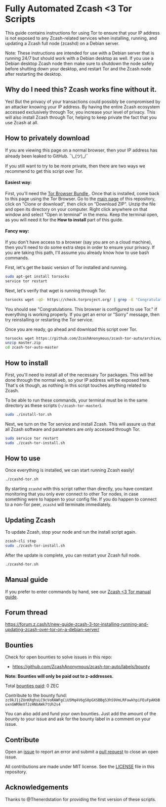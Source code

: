 # Fully Automated Zcash <3 Tor Scripts

This guide contains instructions for using Tor to ensure that your IP address is not exposed to any Zcash-related services when installing, running, and updating a Zcash full node (zcashd) on a Debian server.

Note: These instructions are intended for use with a Debian server that is running 24/7 but should work with a Debian desktop as well. If you use a Debian desktop Zcash node then make sure to shutdown the node safely before shutting down your desktop, and restart Tor and the Zcash node after restarting the desktop.

## Why do I need this? Zcash works fine without it.

Yes! But the privacy of your transactions could possibly be compromised by an attacker knowing your IP address. By having the entire Zcash ecosystem accessed exclusively through Tor, you increase your level of privacy. This will also install Zcash through Tor, helping to keep private the fact that you use Zcash at all.

## How to privately download

If you are viewing this page on a normal browser, then your IP address has already been leaked to GitHub. ¯\\\_(ツ)_/¯

If you still want to try to be more private, then there are two ways we recommend to get this script over Tor.

#### Easiest way:

First, you'll need the [Tor Browser Bundle ](https://www.torproject.org/projects/torbrowser.html). Once that is installed, come back to this page using the Tor Browser. Go to the [main page](https://github.com/ZcashAnonymous/zcash-tor-auto) of this repository, click on "Clone or download", then click on "Download ZIP". Unzip the file and open its directory on your computer. Right click anywhere on that window and select "Open in terminal" in the menu. Keep the terminal open, as you will need it for the **How to install** part of this guide.

#### Fancy way:

If you don't have access to a browser (say you are on a cloud machine), then you'll need to do some extra steps in order to ensure your privacy. If you are taking this path, I'll assume you already know how to use bash commands.

First, let's get the basic version of Tor installed and running.

```bash
sudo apt-get install torsocks
service tor restart
```

Next, let's verify that wget is running through Tor. 

```bash
torsocks wget -qO- https://check.torproject.org/ | grep -E "Congratulations|Sorry"
```

You should see "Congratulations. This browser is configured to use Tor." if everything is working properly. If you get an error or "Sorry" message, then try reinstalling or restarting the Tor service.

Once you are ready, go ahead and download this script over Tor. 

```bash
torsocks wget https://github.com/ZcashAnonymous/zcash-tor-auto/archive/master.zip
unzip master.zip
cd zcash-tor-auto-master
```

## How to install

First, you'll need to install all of the necessary Tor packages. This will be done through the normal web, so your IP address will be exposed here. That's ok though, as nothing in this script touches anything related to Zcash. 

To be able to run these commands, your terminal must be in the same directory as these scripts (`~/zcash-tor-master`).

```bash
sudo ./install-tor.sh
```

Next, we turn on the Tor service and install Zcash. This will assure us that all Zcash software and parameters are only accessed through Tor. 
 
 ```bash
 sudo service tor restart
 sudo ./zcash-tor-install.sh
 ```
 
## How to use

Once everything is installed, we can start running Zcash easily!
 
 ```bash
 ./zcashd-tor.sh
 ```
 
By starting `zcashd` with this script rather than directly, you have constant monitoring that you only ever connect to other Tor nodes, in case something were to happen to your config file. If you do happen to connect to a non-Tor peer, `zcashd` will terminate immediately.

## Updating Zcash

To update Zcash, stop your node and run the install script again.

 ```bash
 zcash-cli stop
 sudo ./zcash-tor-install.sh
 ```
 
 After the update is complete, you can restart your Zcash full node.
 
  ```bash
 ./zcashd-tor.sh
 ```

## Manual guide

If you prefer to enter commands by hand, see our [Zcash <3 Tor manual guide](https://github.com/ZcashAnonymous/zcash-tor).

## Forum thread

https://forum.z.cash/t/new-guide-zcash-3-tor-installing-running-and-updating-zcash-over-tor-on-a-debian-server/

## Bounties

Check for open bounties to solve issues in this repo:

- https://github.com/ZcashAnonymous/zcash-tor-auto/labels/bounty

**Note: Bounties will only be paid out to z-addresses.**

Total [bounties paid](https://github.com/ZcashAnonymous/zcash-tor-auto/issues?q=is%3Aissue+is%3Aclosed+label%3Abounty): 0 ZEC

Contribute to the bounty fund: `zc9kJ1jZUnKRghsLC9cVoRAWFgCiU5Mq4V6gS8pGXSBBgS3hS9VmLRFawkhpiFEuFpAKbBoxnGWRNeXfJzHNbAWk7tUh2s4`

You can also add and fund your own bounties. Just add the amount of the bounty to your issue and ask for the bounty label in a comment on your issue.

## Contribute

Open an [issue](https://github.com/ZcashAnonymous/zcash-tor-auto/issues) to report an error and submit a [pull request](https://github.com/ZcashAnonymous/zcash-tor-auto/pulls) to close an open issue.

All contributions are made under MIT license. See the [LICENSE](https://github.com/ZcashAnonymous/zcash-tor-auto/blob/master/LICENSE) file in this repository.

## Acknowledgements

Thanks to @Thenerdstation for providing the first version of these scripts.
